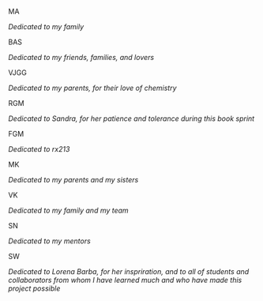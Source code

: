 
MA

_Dedicated to my family_

BAS

_Dedicated to my friends, families, and lovers_


VJGG

_Dedicated to my parents, for their love of chemistry_


RGM 

_Dedicated to Sandra, for her patience and tolerance during this book sprint_

FGM

_Dedicated to rx213_


MK 

_Dedicated to my parents and my sisters_


VK 

_Dedicated to my family and my team_


SN

_Dedicated to my mentors_


SW

_Dedicated to Lorena Barba, for her inspriration, and to all of students_
_and  collaborators from whom I have learned much and who have made this project possible_
